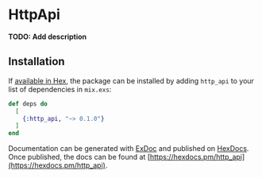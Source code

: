 # HttpApi

**TODO: Add description**

## Installation

If [available in Hex](https://hex.pm/docs/publish), the package can be installed
by adding `http_api` to your list of dependencies in `mix.exs`:

```elixir
def deps do
  [
    {:http_api, "~> 0.1.0"}
  ]
end
```

Documentation can be generated with [ExDoc](https://github.com/elixir-lang/ex_doc)
and published on [HexDocs](https://hexdocs.pm). Once published, the docs can
be found at [https://hexdocs.pm/http_api](https://hexdocs.pm/http_api).

